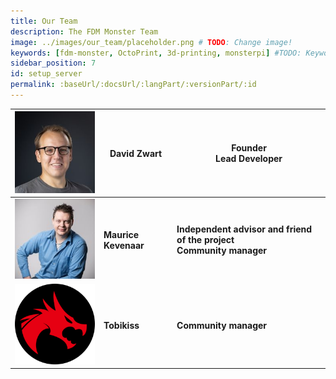 ```yaml
---
title: Our Team
description: The FDM Monster Team
image: ../images/our_team/placeholder.png # TODO: Change image!
keywords: [fdm-monster, OctoPrint, 3d-printing, monsterpi] #TODO: Keywords!
sidebar_position: 7
id: setup_server
permalink: :baseUrl/:docsUrl/:langPart/:versionPart/:id
---
```


<!-- 
  We don't need a header so every element needs to be strong
  Images should be 200px in width!
 -->
|![David Zwart](../images/our_team/DavidZwart.jpg)|David Zwart|Founder <br /> Lead Developer|
|---|---|---|
|![Maurice Kevenaar](../images/our_team/MauriceKevenaar.jpg)|**Maurice Kevenaar**|**Independent advisor and friend of the project<br />Community manager**|
|![Tobikiss](../images/our_team/placeholder.png)|**Tobikiss**|**Community manager**|
